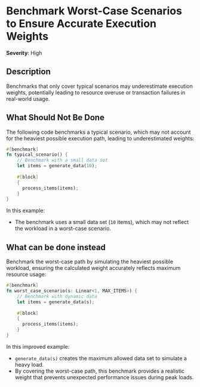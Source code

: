 # Benchmark Worst-Case Scenarios to Ensure Accurate Execution Weights

**Severity**: High

## Description

Benchmarks that only cover typical scenarios may underestimate execution weights, potentially leading to resource
overuse or transaction failures in real-world usage.

## What Should Not Be Done

The following code benchmarks a typical scenario, which may not account for the heaviest possible execution path,
leading to underestimated weights:

```rust
#[benchmark]
fn typical_scenario() {
    // Benchmark with a small data set
    let items = generate_data(10);
    
    #[block]
    {
      process_items(items);
    }
}
```

In this example:

- The benchmark uses a small data set (`10` items), which may not reflect the workload in a worst-case scenario.

## What can be done instead

Benchmark the worst-case path by simulating the heaviest possible workload, ensuring the calculated weight accurately
reflects maximum resource usage:

```rust
#[benchmark]
fn worst_case_scenario(s: Linear<1, MAX_ITEMS>) {
    // Benchmark with dynamic data
    let items = generate_data(s);
    
    #[block]
    {
      process_items(items);
    }
}
```

In this improved example:

- `generate_data(s)` creates the maximum allowed data set to simulate a heavy load.
- By covering the worst-case path, this benchmark provides a realistic weight that prevents unexpected performance
  issues during peak loads.

